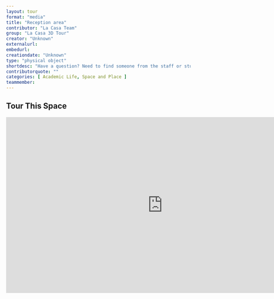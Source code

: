 ```yaml
---
layout: tour
format: "media"
title: "Reception area"
contributor: "La Casa Team"
group: "La Casa 3D Tour"
creator: "Unknown"
externalurl: 
embedurl: 
creationdate: "Unknown"
type: "physical object"
shortdesc: "Have a question? Need to find someone from the staff or student organization? Want to reserve a room or check out a library item? There is always someone (either professional or student staff) sitting at the desk, ready to help."
contributorquote: ""
categories: [ Academic Life, Space and Place ]
teammember: 
---
```


## Tour This Space

<iframe width="853" height="480" src="https://my.matterport.com/show/?m=gv4FA5FjbQf&ss=100&sr=-2.4%2C.55&tag=nzGFiPfXatY&pin-pos=12.4%2C1.05%2C-4.36" frameborder="0" allowfullscreen allow="xr-spatial-tracking"></iframe>